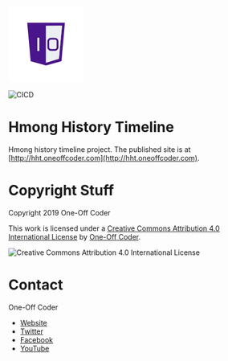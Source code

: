![One-Off Coder Logo](logo.png "One-Off Coder")

![CICD](https://codebuild.us-east-1.amazonaws.com/badges?uuid=eyJlbmNyeXB0ZWREYXRhIjoiaWxneWkxc3A1OXVSTUxram83V2tBdVN2VEQ2Qmp4S0RSZ3VLOHUwVTBNZE9MZWFZcW1BdVFPQlpyVHR2bDdUbVFDTnE0ZE1lVDBua2M5c0Y3QmRVc1I0PSIsIml2UGFyYW1ldGVyU3BlYyI6Ikc3YUNIMVhYZzRlcTlRYmQiLCJtYXRlcmlhbFNldFNlcmlhbCI6MX0%3D&branch=publish "CICD")

# Hmong History Timeline

Hmong history timeline project. The published site is at [http://hht.oneoffcoder.com](http://hht.oneoffcoder.com).

# Copyright Stuff

Copyright 2019 One-Off Coder

This work is licensed under a [Creative Commons Attribution 4.0 International License](https://creativecommons.org/licenses/by/4.0/) by [One-Off Coder](https://www.oneoffcoder.com).

![Creative Commons Attribution 4.0 International License](https://i.creativecommons.org/l/by/4.0/88x31.png "Creative Commons Attribution 4.0 International License")

# Contact

One-Off Coder

* [Website](https://www.oneoffcoder.com)
* [Twitter](https://twitter.com/oneoffcoder)
* [Facebook](https://www.facebook.com/oneoffcoder)
* [YouTube](https://www.youtube.com/channel/UCCCv8Glpb2dq2mhUj5mcHCQ)